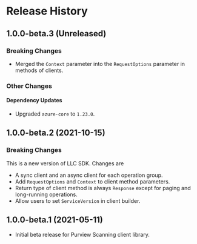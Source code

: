 # Release History

## 1.0.0-beta.3 (Unreleased)

### Breaking Changes

- Merged the `Context` parameter into the `RequestOptions` parameter in methods of clients.

### Other Changes

#### Dependency Updates

- Upgraded `azure-core` to `1.23.0`.

## 1.0.0-beta.2 (2021-10-15)

### Breaking Changes

This is a new version of LLC SDK. Changes are

- A sync client and an async client for each operation group.
- Add `RequestOptions` and `Context` to client method parameters.
- Return type of client method is always `Response` except for paging and long-running operations.
- Allow users to set `ServiceVersion` in client builder.

## 1.0.0-beta.1 (2021-05-11)

- Initial beta release for Purview Scanning client library.